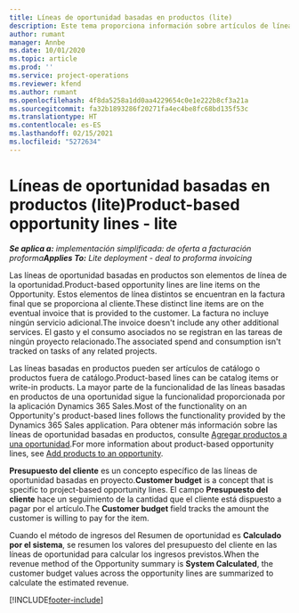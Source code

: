 ```yaml
---
title: Líneas de oportunidad basadas en productos (lite)
description: Este tema proporciona información sobre artículos de líneas de oportunidades basadas en proyectos en Project Operations.
author: rumant
manager: Annbe
ms.date: 10/01/2020
ms.topic: article
ms.prod: ''
ms.service: project-operations
ms.reviewer: kfend
ms.author: rumant
ms.openlocfilehash: 4f8da5258a1dd0aa4229654c0e1e222b8cf3a21a
ms.sourcegitcommit: fa32b1893286f20271fa4ec4be8fc68bd135f53c
ms.translationtype: HT
ms.contentlocale: es-ES
ms.lasthandoff: 02/15/2021
ms.locfileid: "5272634"
---
```

# <a name="product-based-opportunity-lines---lite"></a><span data-ttu-id="d5da1-103">Líneas de oportunidad basadas en productos (lite)</span><span class="sxs-lookup"><span data-stu-id="d5da1-103">Product-based opportunity lines - lite</span></span>

<span data-ttu-id="d5da1-104">_**Se aplica a:** implementación simplificada: de oferta a facturación proforma_</span><span class="sxs-lookup"><span data-stu-id="d5da1-104">_**Applies To:** Lite deployment - deal to proforma invoicing_</span></span>

<span data-ttu-id="d5da1-105">Las líneas de oportunidad basadas en productos son elementos de línea de la oportunidad.</span><span class="sxs-lookup"><span data-stu-id="d5da1-105">Product-based opportunity lines are line items on the Opportunity.</span></span> <span data-ttu-id="d5da1-106">Estos elementos de línea distintos se encuentran en la factura final que se proporciona al cliente.</span><span class="sxs-lookup"><span data-stu-id="d5da1-106">These distinct line items are on the eventual invoice that is provided to the customer.</span></span> <span data-ttu-id="d5da1-107">La factura no incluye ningún servicio adicional.</span><span class="sxs-lookup"><span data-stu-id="d5da1-107">The invoice doesn't include any other additional services.</span></span> <span data-ttu-id="d5da1-108">El gasto y el consumo asociados no se registran en las tareas de ningún proyecto relacionado.</span><span class="sxs-lookup"><span data-stu-id="d5da1-108">The associated spend and consumption isn't tracked on tasks of any related projects.</span></span>

<span data-ttu-id="d5da1-109">Las líneas basadas en productos pueden ser artículos de catálogo o productos fuera de catálogo.</span><span class="sxs-lookup"><span data-stu-id="d5da1-109">Product-based lines can be catalog items or write-in products.</span></span> <span data-ttu-id="d5da1-110">La mayor parte de la funcionalidad de las líneas basadas en productos de una oportunidad sigue la funcionalidad proporcionada por la aplicación Dynamics 365 Sales.</span><span class="sxs-lookup"><span data-stu-id="d5da1-110">Most of the functionality on an Opportunity's product-based lines follows the functionality provided by the Dynamics 365 Sales application.</span></span> <span data-ttu-id="d5da1-111">Para obtener más información sobre las líneas de oportunidad basadas en productos, consulte [Agregar productos a una oportunidad](https://docs.microsoft.com/dynamics365/sales-enterprise/add-products-opportunity).</span><span class="sxs-lookup"><span data-stu-id="d5da1-111">For more information about product-based opportunity lines, see [Add products to an opportunity](https://docs.microsoft.com/dynamics365/sales-enterprise/add-products-opportunity).</span></span>

<span data-ttu-id="d5da1-112">**Presupuesto del cliente** es un concepto específico de las líneas de oportunidad basadas en proyecto.</span><span class="sxs-lookup"><span data-stu-id="d5da1-112">**Customer budget** is a concept that is specific to project-based opportunity lines.</span></span> <span data-ttu-id="d5da1-113">El campo **Presupuesto del cliente** hace un seguimiento de la cantidad que el cliente está dispuesto a pagar por el artículo.</span><span class="sxs-lookup"><span data-stu-id="d5da1-113">The **Customer budget** field tracks the amount the customer is willing to pay for the item.</span></span>

<span data-ttu-id="d5da1-114">Cuando el método de ingresos del Resumen de oportunidad es **Calculado por el sistema**, se resumen los valores del presupuesto del cliente en las líneas de oportunidad para calcular los ingresos previstos.</span><span class="sxs-lookup"><span data-stu-id="d5da1-114">When the revenue method of the Opportunity summary is **System Calculated**, the customer budget values across the opportunity lines are summarized to calculate the estimated revenue.</span></span> 



[!INCLUDE[footer-include](../../includes/footer-banner.md)]